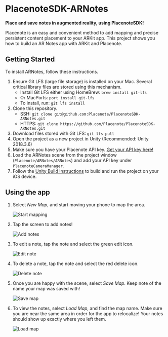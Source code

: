 # PlacenoteSDK-ARNotes

**Place and save notes in augmented reality, using PlacenoteSDK!**

Placenote is an easy and convenient method to add mapping and precise persistent content placement to your ARKit app. This project shows you how to build an AR Notes app with ARKit and Placenote.

## Getting Started

To install ARNotes, follow these instructions.

1. Ensure Git LFS (large file storage) is installed on your Mac. Several critical library files are stored using this mechanism.
    - Install Git LFS either using HomeBrew: `brew install git-lfs`
    - Or MacPorts: `port install git-lfs`
    - To install, run: `git lfs install`
2. Clone this repository.
    - SSH: `git clone git@github.com:Placenote/PlacenoteSDK-ARNotes.git`
    - HTTPS: `git clone https://github.com/Placenote/PlacenoteSDK-ARNotes.git`
3. Download files stored with Git LFS: `git lfs pull`
4. Open the project as a new project in Unity (Recommended: Unity 2018.3.6)
5. Make sure you have your Placenote API key. [Get your API key here!](https://developer.placenote.com)
6. Load the ARNotes scene from the project window (`Placenote/ARNotes/ARNotes`) and add your API key under `PlacenoteCameraManager`.
7. Follow the [Unity Build Instructions](https://placenote.com/docs/unity/build-instructions/) to build and run the project on your iOS device.

## Using the app
1. Select _New Map_, and start moving your phone to map the area.

    ![Start mapping](https://i.imgur.com/yQTc7pF.gif)

2. Tap the screen to add notes!

    ![Add notes](https://i.imgur.com/KB8yrt8.gif)

3. To edit a note, tap the note and select the green edit icon.

    ![Edit note](https://i.imgur.com/Pi2WxN9.gif)

4. To delete a note, tap the note and select the red delete icon.
    
    ![Delete note](https://i.imgur.com/vvI5Pfs.gif)

5. Once you are happy with the scene, select _Save Map_. Keep note of the name your map was saved with!

    ![Save map](https://i.imgur.com/WtbLEM4.gif)

6. To view the notes, select _Load Map_, and find the map name. Make sure you are near the same area in order for the app to relocalize! Your notes should show up exactly where you left them.

   ![Load map](https://i.imgur.com/qBgy2Q3.gif)
